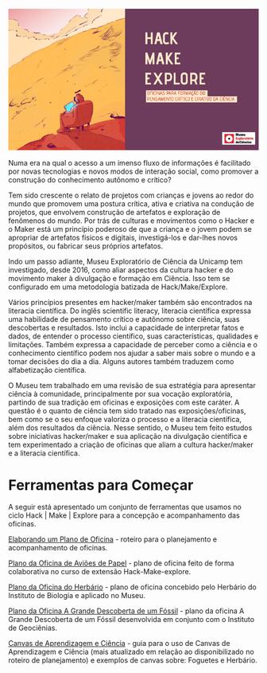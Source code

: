 ![Hack-Make-Explore](hme-banner.png)

Numa era na qual o acesso a um imenso fluxo de informações é facilitado por novas tecnologias e novos modos de interação social, como promover a construção do conhecimento autônomo e crítico?

Tem sido crescente o relato de projetos com crianças e jovens ao redor do mundo que promovem uma postura crítica, ativa e criativa na condução de projetos, que envolvem construção de artefatos e exploração de fenômenos do mundo. Por trás de culturas e movimentos como o Hacker e o Maker está um princípio poderoso de que a criança e o jovem podem se apropriar de artefatos físicos e digitais, investigá-los e dar-lhes novos propósitos, ou fabricar seus próprios artefatos.

Indo um passo adiante, Museu Exploratório de Ciência da Unicamp tem investigado, desde 2016, como aliar aspectos da cultura hacker e do movimento maker à divulgação e formação em Ciência. Isso tem se configurado em uma metodologia batizada de Hack/Make/Explore.

Vários princípios presentes em hacker/maker também são encontrados na literacia científica. Do inglês scientific literacy, literacia científica expressa uma habilidade de pensamento crítico e autônomo sobre ciência, suas descobertas e resultados. Isto inclui a capacidade de interpretar fatos e dados, de entender o processo científico, suas características, qualidades e limitações. Também expressa a capacidade de perceber como a ciência e o conhecimento científico podem nos ajudar a saber mais sobre o mundo e a tomar decisões do dia a dia. Alguns autores também traduzem como alfabetização científica.

O Museu tem trabalhado em uma revisão de sua estratégia para apresentar ciência à comunidade, principalmente por sua vocação exploratória, partindo de sua tradição em oficinas e exposições com este caráter. A questão é o quanto de ciência tem sido tratado nas exposições/oficinas, bem como se o seu enfoque valoriza o processo e a literacia científica, além dos resultados da ciência. Nesse sentido, o Museu tem feito estudos sobre iniciativas hacker/maker e sua aplicação na divulgação científica e tem experimentado a criação de oficinas que aliam a cultura hacker/maker e a literacia científica.

# Ferramentas para Começar

A seguir está apresentado um conjunto de ferramentas que usamos no ciclo Hack | Make | Explore para a concepção e acompanhamento das oficinas.

[Elaborando um Plano de Oficina](https://docs.google.com/document/d/13kqo0iyEiLdfZHtpcL54CBCUF7mzctqtND1O4dFNUvs/edit?usp=sharing) - roteiro para o planejamento e acompanhamento de oficinas.

[Plano da Oficina de Aviões de Papel](https://docs.google.com/document/d/1Dl-i43uWx55hUe4-dyF2G8emZFqEyXSiq84cVSfYHmY/edit?usp=sharing) - plano de oficina feito de forma colaborativa no curso de extensão Hack-Make-explore.

[Plano da Oficina do Herbário](https://docs.google.com/document/d/1_K3UdQZSE5O_ZKUwV2FhZbwoyZ4oxPAT6JQXRpNKFgg/edit?usp=sharing) - plano de oficina concebido pelo Herbário do Instituto de Biologia e aplicado no Museu.

[Plano da Oficina A Grande Descoberta de um Fóssil](https://docs.google.com/document/d/1m9NMxivEHiUoXNWqvxDZv0oBeJd4xp115cnAKjtXfCY/edit?usp=sharing) - plano da oficina A Grande Descoberta de um Fóssil desenvolvida em conjunto com o Instituto de Geociênias.

[Canvas de Aprendizagem e Ciência](https://docs.google.com/document/d/1zYZZ_ZquPJ5Odk3z5WNF_q3UHIElWKse7Xtb7g-bJk8/edit?usp=sharing) - guia para o uso de Canvas de Aprendizagem e Ciência (mais atualizado em relação ao disponibilizado no roteiro de planejamento)  e exemplos de canvas sobre: Foguetes e Herbário.